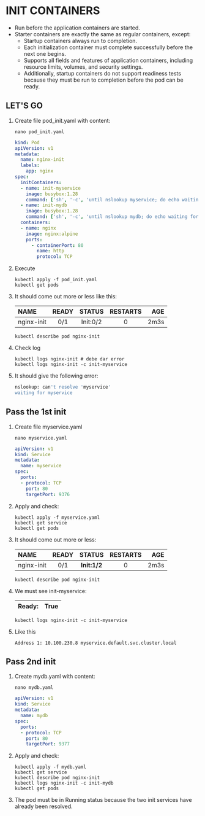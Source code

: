 # INIT CONTAINERS

- Run before the application containers are started.
- Starter containers are exactly the same as regular containers, except:
  - Startup containers always run to completion.
  - Each initialization container must complete successfully before the next one begins.
  - Supports all fields and features of application containers, including resource limits, volumes, and security settings.
  - Additionally, startup containers do not support readiness tests because they must be run to completion before the pod can be ready.

## LET'S GO

1. Create file pod_init.yaml with content:

    ```console
    nano pod_init.yaml
    ```

    ```yaml
    kind: Pod
    apiVersion: v1
    metadata:
      name: nginx-init
      labels:
        app: nginx
    spec:
      initContainers:
      - name: init-myservice
        image: busybox:1.28
        command: ['sh', '-c', 'until nslookup myservice; do echo waiting for myservice; sleep 2; done;']
      - name: init-mydb
        image: busybox:1.28
        command: ['sh', '-c', 'until nslookup mydb; do echo waiting for mydb; sleep 2; done;']
      containers:
      - name: nginx
        image: nginx:alpine
        ports:
          - containerPort: 80
            name: http
            protocol: TCP
    ```

2. Execute

    ```console
    kubectl apply -f pod_init.yaml
    kubectl get pods
    ```

3. It should come out more or less like this:

    | NAME       | READY | STATUS   | RESTARTS | AGE |
    | :--------- |:-----:| :-------:| :-------:|----:|
    | nginx-init | 0/1   | Init:0/2 | 0        | 2m3s|

    ```console
    kubectl describe pod nginx-init
    ```

4. Check log

    ```console
    kubectl logs nginx-init # debe dar error
    kubectl logs nginx-init -c init-myservice
    ```

5. It should give the following error:

    ```bash
    nslookup: can't resolve 'myservice'
    waiting for myservice
    ```

## Pass the 1st init

1. Create file myservice.yaml

    ```console
    nano myservice.yaml
    ```

    ```yaml
    apiVersion: v1
    kind: Service
    metadata:
      name: myservice
    spec:
      ports:
      - protocol: TCP
        port: 80
        targetPort: 9376
    ```

2. Apply and check:

    ```console
    kubectl apply -f myservice.yaml
    kubectl get service
    kubectl get pods
    ```

3. It should come out more or less:

    | NAME       | READY | STATUS       | RESTARTS | AGE |
    | :--------- |:-----:| :-----------:| :-------:|----:|
    | nginx-init | 0/1   | **Init:1/2** | 0        | 2m3s|

    ```console
    kubectl describe pod nginx-init
    ```

4. We must see init-myservice:

    | Ready: | True |
    | :----- | ----:|

    ```console
    kubectl logs nginx-init -c init-myservice
    ```

5. Like this

    ```console
    Address 1: 10.100.230.8 myservice.default.svc.cluster.local
    ```

## Pass 2nd init

1. Create mydb.yaml with content:

    ```console
    nano mydb.yaml
    ```

    ```yaml
    apiVersion: v1
    kind: Service
    metadata:
      name: mydb
    spec:
      ports:
      - protocol: TCP
        port: 80
        targetPort: 9377
    ```

2. Apply and check:

    ```console
    kubectl apply -f mydb.yaml
    kubectl get service
    kubectl describe pod nginx-init
    kubectl logs nginx-init -c init-mydb
    kubectl get pods
    ```

3. The pod must be in Running status because the two init services have already been resolved.

